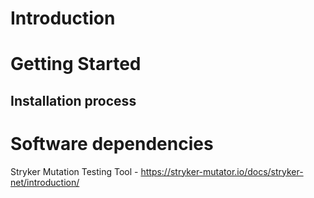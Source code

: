 # Introduction 

# Getting Started

## Installation process



# Software dependencies
Stryker Mutation Testing Tool - https://stryker-mutator.io/docs/stryker-net/introduction/


